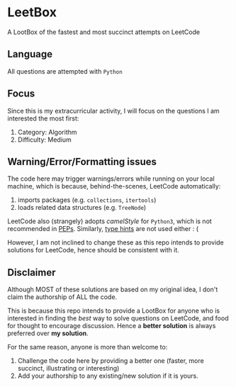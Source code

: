 # LeetBox
A LootBox of the fastest and most succinct attempts on LeetCode


## Language

All questions are attempted with `Python`

## Focus

Since this is my extracurricular activity, I will focus on the questions I am interested the most first:

1. Category: Algorithm
2. Difficulty: Medium

## Warning/Error/Formatting issues

The code here may trigger warnings/errors while running on your local machine, which is because, behind-the-scenes, LeetCode automatically:

1. imports packages (e.g. `collections`, `itertools`)
2. loads related data structures (e.g. `TreeNode`)

LeetCode also (strangely) adopts *camelStyle* for `Python3`, which is not recommended in [PEPs](https://www.python.org/dev/peps/). Similarly, [type hints](https://www.python.org/dev/peps/pep-0484/) are not used either : (

However, I am not inclined to change these as this repo intends to provide solutions for LeetCode, hence should be consistent with it.


## Disclaimer

Although MOST of these solutions are based on my original idea, I don't claim the authorship of ALL the code. 

This is because this repo intends to provide a LootBox for anyone who is interested in finding the *best* way to solve questions on LeetCode, and food for thought to encourage discussion. Hence a **better solution** is always preferred over **my solution**.

For the same reason, anyone is more than welcome to:

1. Challenge the code here by providing a better one (faster, more succinct, illustrating or interesting)
2. Add your authorship to any existing/new solution if it is yours.
